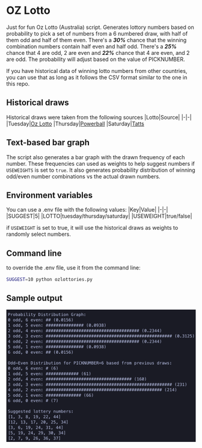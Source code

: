 # OZ Lotto
Just for fun Oz Lotto (Australia) script. Generates lottory numbers based on probability to pick a set of numbers from a 6 numbered draw, with half of them odd and half of them even. There's a ***30%*** chance that the winning combination numbers contain half even and half odd. There's a ***25%*** chance that 4 are odd, 2 are even and ***22%*** chance that 4 are even, and 2 are odd. The probability will adjust based on the value of PICKNUMBER.

If you have historical data of winning lotto numbers from other countries, you can use that as long as it follows the CSV format similar to the one in this repo.

## Historical draws
Historical draws were taken from the following sources
|Lotto|Source|
|-|-|
|Tuesday|[Oz Lotto](https://gnetwork.com.au/oz-lotto-results/)
|Thursday|[Powerball](https://gnetwork.com.au/powerball-results/)
|Saturday|[Tatts](https://gnetwork.com.au/lotto-results/)

## Text-based bar graph
The script also generates a bar graph with the drawn frequency of each number. These frequencies can used as weights to help suggest numbers if ```USEWEIGHTS``` is set to ```true```. It also generates probability distribution of winning odd/even number combinations vs the actual drawn numbers.

## Environment variables
You can use a .env file with the following values:
|Key|Value|
|-|-|
|SUGGEST|5|
|LOTTO|tuesday/thursday/saturday|
|USEWEIGHT|true/false|

if ```USEWEIGHT``` is set to true, it will use the historical draws as weights to randomly select numbers.

## Command line
to override the .env file, use it from the command line:
```bash
SUGGEST=10 python ozlottories.py
```

## Sample output
![Sample output of the script](https://raw.githubusercontent.com/111110100/ozlottopy/main/sample.png)